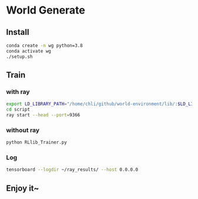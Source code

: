 # World Generate

## Install

```bash
conda create -n wg python=3.8
conda activate wg
./setup.sh
```

## Train

### with ray

```bash
export LD_LIBRARY_PATH="/home/chli/github/world-environment/lib/:$LD_LIBRARY_PATH"
cd script
ray start --head --port=9366
```

### without ray

```bash
python RLlib_Trainer.py
```

### Log

```bash
tensorboard --logdir ~/ray_results/ --host 0.0.0.0
```

## Enjoy it~

